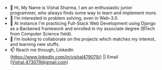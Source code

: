 - 👋 Hi, My Name is Vishal Sharma, I am an enthusiastic junior programmer, who always finds some way to learn and implement more.
- 👀 I’m interested in problem solving, even in Web-3.0.
- 🌱 At instance I'm practicing Full-Stack Web Development using Django as a Backened framework and enrolled in my associate degree (BTech from Computer Science field).
- 💞️ I’m looking to collaborate on the projects which matches my interest, and learning new stuffs.
- 📫 Reach me through, 
Linkedln (https://www.linkedin.com/in/vishal479079/) || 
Email (Vishal.473079@gmail.com)


